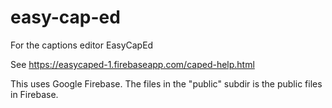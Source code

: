 # easy-cap-ed
For the captions editor EasyCapEd

See https://easycaped-1.firebaseapp.com/caped-help.html

This uses Google Firebase. The files in the "public" subdir is the public files in Firebase.
